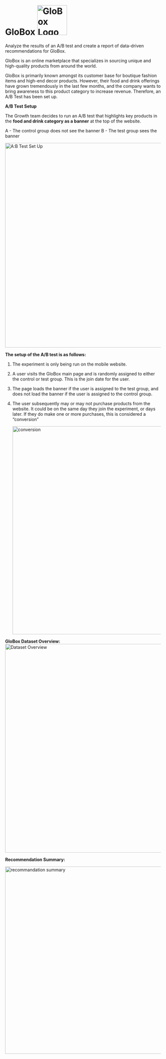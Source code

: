 # GloBox <img width="96" alt="GloBox Logo" src="https://github.com/tiantiangao597/GloBox/assets/50714997/06078c31-ead5-4940-8793-1be218cb7eb1">


Analyze the results of an A/B test and create a report of data-driven recommendations for GloBox. 

GloBox is an online marketplace that specializes in sourcing unique and high-quality products from around the world.

GloBox is primarily known amongst its customer base for boutique fashion items and high-end decor products. However, their food and drink offerings have grown tremendously in the last few months, and the company wants to bring awareness to this product category to increase revenue. Therefore, an A/B Test has been set up. 

**A/B Test Setup**

The Growth team decides to run an A/B test that highlights key products in the **food and drink category as a banner** at the top of the website. 

A - The control group does not see the banner                                                             B - The test group sees the banner

<img width="660" alt="A:B Test Set Up" src="https://github.com/tiantiangao597/GloBox/assets/50714997/035aea7d-01c4-425d-a4da-22a03a457ad2">


**The setup of the A/B test is as follows:**

1. The experiment is only being run on the mobile website.
2. A user visits the GloBox main page and is randomly assigned to either the control or test group. This is the join date for the user.
3. The page loads the banner if the user is assigned to the test group, and does not load the banner if the user is assigned to the control group.
4. The user subsequently may or may not purchase products from the website. It could be on the same day they join the experiment, or days later. If they do make one or more purchases, this is considered a “conversion”

   <img width="671" alt="conversion" src="https://github.com/tiantiangao597/GloBox/assets/50714997/6a415077-be3c-465c-ae39-474d94972cb7">

**GloBox Dataset Overview:**
<img width="673" alt="Dataset Overview" src="https://github.com/tiantiangao597/GloBox/assets/50714997/77971443-c685-415a-8bb6-a89594c7f7f6">

**Recommendation Summary:**

<img width="604" alt="recommandation summary" src="https://github.com/tiantiangao597/GloBox/assets/50714997/d6bbea6f-acc5-40dd-8981-627e8031d148">


